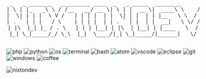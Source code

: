 <center>
<pre>
 _   _ _______   _________ ____  _   _ _____  ________      __
| \ | |_   _\ \ / /__   __/ __ \| \ | |  __ \|  ____\ \    / /
|  \| | | |  \ V /   | | | |  | |  \| | |  | | |__   \ \  / /
| . ` | | |   / \    | | | |  | | . ` | |  | |  __|   \ \/ /
| |\  |_| |_ / . \   | | | |__| | |\  | |__| | |____   \  /
|_| \_|_____/_/ \_\  |_|  \____/|_| \_|_____/|______|   \/


</pre>
</center>

![php](https://user-images.githubusercontent.com/83667327/168445215-8c4f50fb-0ab1-4e36-ad69-c40ad1eb85e1.svg)
![python](https://user-images.githubusercontent.com/83667327/152659843-ecee24e9-4f07-4d86-acf5-959844e8d9c5.svg)
![os](https://user-images.githubusercontent.com/83667327/152659846-9534104b-1a02-4155-a021-3e2438da2d7e.svg)
![terminal](https://user-images.githubusercontent.com/83667327/168467295-b725f68a-0931-49cf-9676-7b06c787bcaf.svg)
![bash](https://user-images.githubusercontent.com/83667327/152659847-5a6c99ad-a6a1-40db-a839-1227650aa264.svg)
![atom](https://user-images.githubusercontent.com/83667327/168445476-07984a79-cbd4-4b4e-b85c-e5a8c9fb9d8c.svg)
![vscode](https://user-images.githubusercontent.com/83667327/168444739-190dede5-4bd9-4bdf-8346-d19e609b43e0.svg)
![eclipse](https://user-images.githubusercontent.com/83667327/168467181-dc01faef-6671-4c1a-932a-46774e8b6013.svg)
![git](https://user-images.githubusercontent.com/83667327/168467178-bfb0becb-efa0-40eb-9387-f61e7469b427.svg)
![windows](https://user-images.githubusercontent.com/83667327/168466847-7b34dbc6-7ed6-446f-8308-0a4e686faca5.svg)
![coffee](https://user-images.githubusercontent.com/83667327/168467313-f2319351-c032-42a1-9292-f10985adb966.svg)

![nixtondev](https://github.com/nixtondev/nixtondev/assets/83667327/b9d7276d-ad89-4748-ad20-1efaad0b7297)

